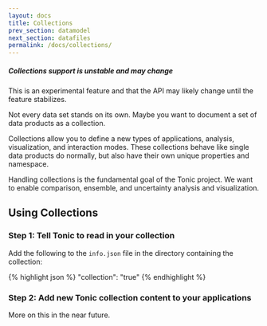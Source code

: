 ```yaml
---
layout: docs
title: Collections
prev_section: datamodel
next_section: datafiles
permalink: /docs/collections/
---
```


<div class="note warning">
  <h5>Collections support is unstable and may change</h5>
  <p>
    This is an experimental feature and that the API may likely change until the feature stabilizes.
  </p>
</div>

Not every data set stands on its own. Maybe you want to document a set of data products as a collection. 

Collections allow you to define a new types of applications, analysis, visualization, and interaction 
modes. These collections behave like single data products do normally, but also have their own unique 
properties and namespace.

Handling collections is the fundamental goal of the Tonic project. We want to enable comparison,
ensemble, and uncertainty analysis and visualization.

## Using Collections

### Step 1: Tell Tonic to read in your collection

Add the following to the `info.json` file in the directory containing the collection:

{% highlight json %}
  "collection": "true"
{% endhighlight %}

### Step 2: Add new Tonic collection content to your applications

More on this in the near future.